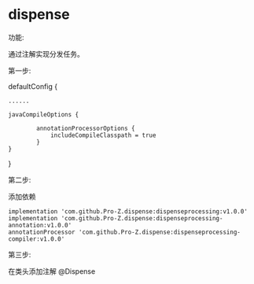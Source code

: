 # dispense

功能:

通过注解实现分发任务。

第一步:

defaultConfig {

    
    ......
    
    javaCompileOptions {
    
            annotationProcessorOptions {
                includeCompileClasspath = true
            }
    }
}

第二步:

添加依赖

    implementation 'com.github.Pro-Z.dispense:dispenseprocessing:v1.0.0'
    implementation 'com.github.Pro-Z.dispense:dispenseprocessing-annotation:v1.0.0'
    annotationProcessor 'com.github.Pro-Z.dispense:dispenseprocessing-compiler:v1.0.0'
    
第三步:

在类头添加注解 @Dispense
    
